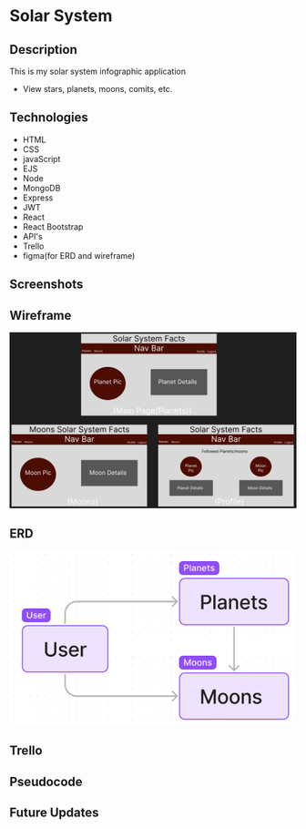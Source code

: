 # Solar System

## Description

This is my solar system infographic application
- View stars, planets, moons, comits, etc.


 ## Technologies

- HTML
- CSS
- javaScript
- EJS
- Node
- MongoDB
- Express
- JWT
- React
- React Bootstrap
- API's
- Trello
- figma(for ERD and wireframe)

## Screenshots



 ## Wireframe

![wireframe](public/wireframe.png)

## ERD

![erd](public/erd.png)

## Trello



## Pseudocode




## Future Updates

